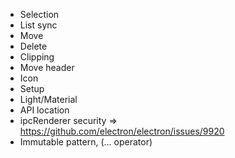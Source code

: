 - Selection
- List sync
- Move
- Delete
- Clipping
- Move header
- Icon
- Setup
- Light/Material
- API location
- ipcRenderer security => https://github.com/electron/electron/issues/9920
- Immutable pattern, (... operator)
